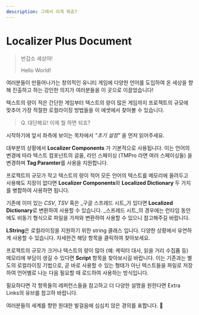 ```yaml
---
description: 그래서 이게 뭐죠?
---
```


# Localizer Plus Document

> 반갑소 세상아!
>
> Hello World!

여러분들이 만들어나가는 창의적인 유니티 게임에 다양한 언어를 도입하여 온 세상을 향해 진출하고 하는 강인한 의지가 여러분들을 이 곳으로 이끌었습니다!

텍스트의 량이 적은 간단한 게임부터 텍스트의 량이 많은 게임까지 프로젝트의 규모에 맞추어 가장 적절한 로컬라이징 방법들을 이 에셋에서 찾아볼 수 있습니다.



> Q. 대단해요! 이제 뭘 하면 되죠?

시작하기에 앞서 좌측에 보이는 목차에서 _"초기 설정"_ 을 먼저 읽어주세요.

대부분의 상황에서 **Localizer Components** 가 기본적으로 사용됩니다. 이는 언어의 변경에 따라 텍스트 컴포넌트의 글꼴, 라인 스페이싱 \(TMPro 라면 여러 스페이싱들\) 을 변경하며 **Tag Paramter**를 사용을 지원합니다.

프로젝트의 규모가 작고 텍스트의 량이 적어 모든 언어의 텍스트를 메모리에 올려두고 사용해도 지장이 없다면 **Localizer Components**와 **Localized Dictionary** 두 가지를 병합하여 사용하면 됩니다.

기존에 이미 있는 _CSV_, _TSV_ 혹은 _구글 스프레드 시트_가 있다면 **Localized Dictionary**로 변환하여 사용할 수 있습니다. _스프레드 시트_의 경우에는 런타임 동안에도 비동기 형식으로 파일을 가져와 변환하여 사용할 수 있으니 참고해주길 바랍니다.

**LString**은 로컬라이징을 지원하기 위한 string 클래스 입니다. 다양한 상황에서 유연하게 사용할 수 있습니다. 자세한건 해당 항목을 클릭하여 찾아보세요.

프로젝트의 규모가 크거나 텍스트의 량이 많아 \(예: 케릭터 대사, 읽을 거리 수집품 등\) 메모리에 부담이 생길 수 있다면 **Script** 항목을 찾아보시길 바랍니다. 이는 기존과는 별도의 로컬라이징 기법으로, 곧 바로 사용할 수 있는 형태가 아닌 텍스트들을 파일로 저장하여 언어별로 나눈 다음 필요할 때 로드하여 사용하는 방식입니다.

필요하다면 각 항목들의 레퍼런스들을 참고하고 더 다양한 설명을 원한다면 Extra Links의 유브를 참고하 바랍니다.



여러분들의 세계를 향한 원대한 발걸음에 심심치 않은 경의를 표합니다. 🙂 

